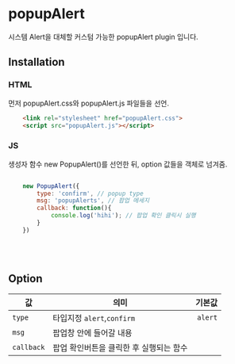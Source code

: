 # popupAlert 

시스템 Alert을 대체할 커스텀 가능한 popupAlert plugin 입니다.

## Installation

### HTML

먼저 popupAlert.css와 popupAlert.js 파일들을 선언.

```html
    <link rel="stylesheet" href="popupAlert.css">
    <script src="popupAlert.js"></script>
```

### JS

생성자 함수 new PopupAlert()를 선언한 뒤, option 값들을 객체로 넘겨줌.

```javascript

    new PopupAlert({
        type: 'confirm', // popup type
        msg: 'popupAlerts', // 팝업 메세지
        callback: function(){
            console.log('hihi'); // 팝업 확인 클릭시 실행
        }
    })
```


<br>
<br>

## Option


| 값 | 의미 | 기본값 |
|---|---|---:|
| `type` | 타입지정 `alert`,`confirm` | `alert` |
| `msg` | 팝업창 안에 들어갈 내용 |  |
| `callback` | 팝업 확인버튼을 클릭한 후 실행되는 함수 |  |
